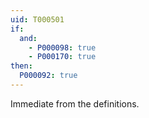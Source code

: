 ```yaml
---
uid: T000501
if:
  and:
    - P000098: true
    - P000170: true
then:
  P000092: true
---
```


Immediate from the definitions.
